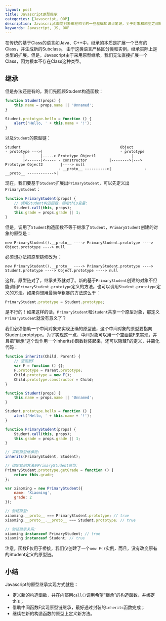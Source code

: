```yaml
---
layout: post
title: Javascript原型继承
categories: [Javascript, OOP]
description: Javascript面向对象编程相关的一些基础知识点笔记，关于对象和原型之间的关系等概念的速记。
keywords: Javascript, JS, OOP
---
```


在传统的基于Class的语言如Java、C++中，继承的本质是扩展一个已有的Class，并生成新的Subclass。
由于这类语言严格区分类和实例，继承实际上是类型的扩展。但是，Javascript由于采用原型继承，我们无法直接扩展一个Class，因为根本不存在Class这种类型。

## 继承

但是办法还是有的。我们先回顾Student构造函数：

```javascript
function Student(props) {
    this.name = props.name || 'Unnamed';
}

Student.prototype.hello = function () {
    alert('Hello, ' + this.name + '!');
}
```

以及``Student``的原型链：

```
Student                                             Object
- prototype --->|                                   - prototype
        |       |-----> Prototype Object1                |
        |<------|<----- - constructor          |-------->|---> Prototype Object2        |----> null
                        - __proto__ ---------->|               - __proto__ ------------>|
```

现在，我们要基于`Student`扩展出`PrimaryStudent`，可以先定义出`PrimaryStudent`：

```javascript
function PrimaryStudent(props) {
    // 调用Student构造函数，绑定this变量:
    Student.call(this, props);
    this.grade = props.grade || 1;
}
```

但是，调用了`Student`构造函数不等于继承了`Student`，`PrimaryStudent`创建的对象的原型是：

```
new PrimaryStudent().__proto__ ----> PrimaryStudent.prototype ----> Object.prototype ----> null
```

必须想办法把原型链修改为：

```
new PrimaryStudent().__proto__ ----> PrimaryStudent.prototype ----> Student.prototype ----> Object.prototype ----> null
```

这样，原型链对了，继承关系就对了。新的基于`PrimaryStudent`创建的对象不但能调用`PrimaryStudent.prototype`定义的方法，也可以调用`Student.prototype`定义的方法。如果你想用最简单粗暴的方法这么干：

```javascript
PrimaryStudent.prototype = Student.prototype;
```

是不行的！如果这样的话，`PrimaryStudent`和`Student`共享一个原型对象，那定义`PrimaryStudent`就没有意义了？

我们必须借助一个中间对象来实现正确的原型链，这个中间对象的原型要指向Student.prototype。为了实现这一点，中间对象可以用一个空函数F来实现，并且把“继承”这个动作用一个inherits()函数封装起来，还可以隐藏F的定义，并简化代码：

```javascript
function inherits(Child, Parent) {
    // 空函数F
    var F = function () {};
    F.prototype = Parent.prototype;
    Child.prototype = new F();
    Child.prototype.constructor = Child;
}

function Student(props) {
    this.name = props.name || 'Unnamed';
}

Student.prototype.hello = function () {
    alert('Hello, ' + this.name + '!');
}

function PrimaryStudent(props) {
    Student.call(this, props);
    this.grade = props.grade || 1;
}

// 实现原型继承链:
inherits(PrimaryStudent, Student);

// 绑定其他方法到PrimaryStudent原型:
PrimaryStudent.prototype.getGrade = function () {
    return this.grade;
};

var xiaoming = new PrimaryStudent({
    name: 'Xiaoming',
    grade: 2
});

// 验证原型:
xiaoming.__proto__ === PrimaryStudent.prototype; // true
xiaoming.__proto__.__proto__ === Student.prototype; // true

// 验证继承关系:
xiaoming instanceof PrimaryStudent; // true
xiaoming instanceof Student; // true
```

注意，函数F仅用于桥接，我们仅创建了一个`new F()`实例，而且，没有改变原有的Student定义的原型链。

## 小结

Javascript的原型继承实现方式就是：

- 定义新的构造函数，并在内部用`call()`调用希望“继承”的构造函数，并绑定this；
- 借助中间函数F实现原型链继承，最好通过封装的`inherits`函数完成；
- 继续在新的构造函数的原型上定义新方法。
